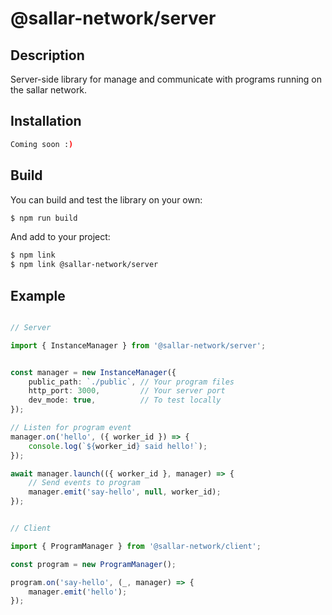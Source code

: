 # @sallar-network/server

## Description

Server-side library for manage and communicate with programs running on the sallar network.

## Installation

```bash
Coming soon :)
```

## Build

You can build and test the library on your own:

```bash
$ npm run build
```

And add to your project:

```bash
$ npm link
$ npm link @sallar-network/server
```

## Example

```ts

// Server

import { InstanceManager } from '@sallar-network/server';


const manager = new InstanceManager({
    public_path: `./public`, // Your program files
    http_port: 3000,         // Your server port
    dev_mode: true,          // To test locally
});

// Listen for program event
manager.on('hello', ({ worker_id }) => {
    console.log(`${worker_id} said hello!`);
});

await manager.launch(({ worker_id }, manager) => {
    // Send events to program
    manager.emit('say-hello', null, worker_id);
});


// Client

import { ProgramManager } from '@sallar-network/client';

const program = new ProgramManager();

program.on('say-hello', (_, manager) => {
    manager.emit('hello');
});
```